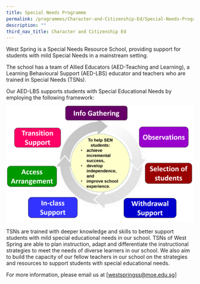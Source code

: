 ```yaml
---
title: Special Needs Programme
permalink: /programmes/Character-and-Citizenship-Ed/Special-Needs-Programme/
description: ""
third_nav_title: Character and Citizenship Ed
---
```

West Spring is a Special Needs Resource School, providing support for students with mild Special Needs in a mainstream setting.

The school has a team of Allied Educators (AED-Teaching and Learning), a Learning Behavioural Support (AED-LBS) educator and teachers who are trained in Special Needs (TSNs).

Our AED-LBS supports students with Special Educational Needs by employing the following framework:

![](/images/CCE/SEN-chart.png)

TSNs are trained with deeper knowledge and skills to better support students with mild special educational needs in our school. TSNs of West Spring are able to plan instruction, adapt and differentiate the instructional strategies to meet the needs of diverse learners in our school. We also aim to build the capacity of our fellow teachers in our school on the strategies and resources to support students with special 
educational needs.

For more information, please email us at [westspringss@moe.edu.sg]


